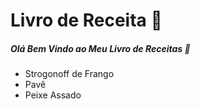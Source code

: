 # Livro  de Receita :eggplant:

##### Olá Bem Vindo ao Meu Livro de Receitas :wave:

- Strogonoff de Frango
- Pavê
- Peixe Assado

